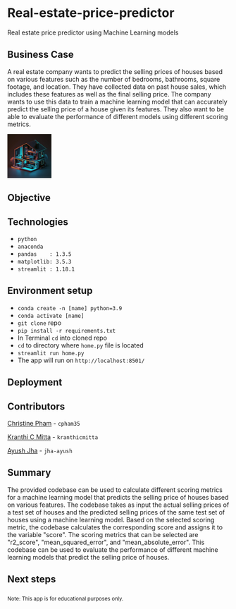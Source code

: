 # Real-estate-price-predictor

Real estate price predictor using Machine Learning models

## Business Case

A real estate company wants to predict the selling prices of houses based on various features such as the number of bedrooms, bathrooms, square footage, and location. They have collected data on past house sales, which includes these features as well as the final selling price. The company wants to use this data to train a machine learning model that can accurately predict the selling price of a house given its features. They also want to be able to evaluate the performance of different models using different scoring metrics.

<img
  src="./Resources/home.jpg"
  alt="Real Estate price predictor"
  title="Real Estate price predictor"
  style="display: inline-block; margin: 0 auto; max-width: 100px">
  
  
## Objective

## Technologies

- `python`
- `anaconda`
- `pandas    : 1.3.5`
- `matplotlib: 3.5.3`
- `streamlit : 1.18.1`

## Environment setup

- `conda create -n [name] python=3.9`
- `conda activate [name]`
- `git clone` repo
- `pip install -r requirements.txt`
- In Terminal `cd` into cloned repo
- `cd` to directory where `home.py` file is located
- `streamlit run home.py`
- The app will run on `http://localhost:8501/`

## Deployment

## Contributors

[Christine Pham](https://github.com/cpham35?tab=repositories) - `cpham35`

[Kranthi C Mitta](https://github.com/kranthicmitta?tab=repositories) - `kranthicmitta` 

[Ayush Jha](https://github.com/jha-ayush?tab=repositories) - `jha-ayush`


## Summary
The provided codebase can be used to calculate different scoring metrics for a machine learning model that predicts the selling price of houses based on various features. The codebase takes as input the actual selling prices of a test set of houses and the predicted selling prices of the same test set of houses using a machine learning model. Based on the selected scoring metric, the codebase calculates the corresponding score and assigns it to the variable "score". The scoring metrics that can be selected are "r2_score", "mean_squared_error", and "mean_absolute_error". This codebase can be used to evaluate the performance of different machine learning models that predict the selling price of houses.



## Next steps


<sub>Note: This app is for educational purposes only.</sub>